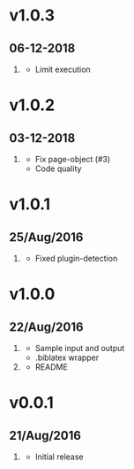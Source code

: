 # v1.0.3
## 06-12-2018

1. [](#bugfix)
    * Limit execution

# v1.0.2
## 03-12-2018

1. [](#improved)
    * Fix page-object (#3)
    * Code quality

# v1.0.1
## 25/Aug/2016

1. [](#improved)
    * Fixed plugin-detection

# v1.0.0
## 22/Aug/2016

1. [](#new)
    * Sample input and output
    * .biblatex wrapper
2. [](#improved)
    * README

# v0.0.1
## 21/Aug/2016

1. [](#new)
    * Initial release
